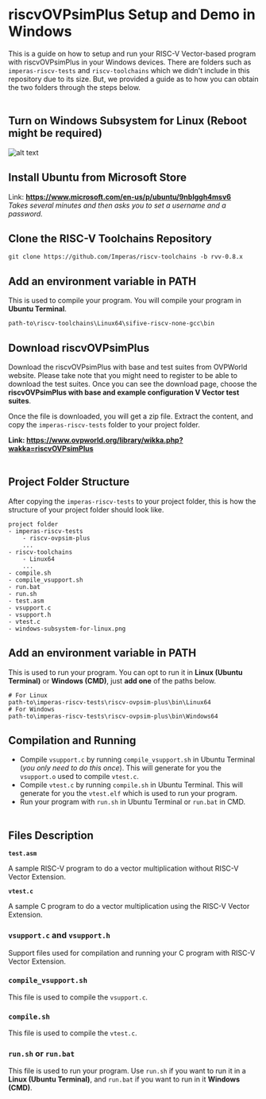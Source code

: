 # **riscvOVPsimPlus Setup and Demo in Windows**

This is a guide on how to setup and run your RISC-V Vector-based program with riscvOVPsimPlus in your Windows devices. There are folders such as `imperas-riscv-tests` and `riscv-toolchains` which we didn't include in this repository due to its size. But, we provided a guide as to how you can obtain the two folders through the steps below.
<br /><br />

## **Turn on Windows Subsystem for Linux (Reboot might be required)**
![alt text](https://mafft.cbrc.jp/alignment/software/TurnWindowsFeaturesOnOrOff.png?raw=true)
## **Install Ubuntu from Microsoft Store**
Link: **https://www.microsoft.com/en-us/p/ubuntu/9nblggh4msv6**  
*Takes several minutes and then asks you to set a username and a password.*

## **Clone the RISC-V  Toolchains Repository**
```
git clone https://github.com/Imperas/riscv-toolchains -b rvv-0.8.x
```
## **Add an environment variable in PATH**
This is used to compile your program. You will compile your program in **Ubuntu Terminal**.
```
path-to\riscv-toolchains\Linux64\sifive-riscv-none-gcc\bin
```
## **Download riscvOVPsimPlus**
Download the riscvOVPsimPlus with base and test suites from OVPWorld website. Please take note that you might need to register to be able to download the test suites. Once you can see the download page, choose the **riscvOVPsimPlus with base and example configuration V Vector test suites**.

Once the file is downloaded, you will get a zip file. Extract the content, and copy the `imperas-riscv-tests` folder to your project folder.

**Link: https://www.ovpworld.org/library/wikka.php?wakka=riscvOVPsimPlus**
<br /><br />

## **Project Folder Structure**
After copying the `imperas-riscv-tests` to your project folder, this is how the structure of your project folder should look like.
```
project folder
- imperas-riscv-tests
    - riscv-ovpsim-plus
    ...
- riscv-toolchains
    - Linux64
    ...
- compile.sh
- compile_vsupport.sh
- run.bat
- run.sh
- test.asm
- vsupport.c
- vsupport.h
- vtest.c
- windows-subsystem-for-linux.png
```

## **Add an environment variable in PATH**
This is used to run your program. You can opt to run it in **Linux (Ubuntu Terminal)** or **Windows (CMD)**, just **add one** of the paths below.
```
# For Linux
path-to\imperas-riscv-tests\riscv-ovpsim-plus\bin\Linux64
# For Windows
path-to\imperas-riscv-tests\riscv-ovpsim-plus\bin\Windows64
```

## **Compilation and Running**
* Compile `vsupport.c` by running `compile_vsupport.sh` in Ubuntu Terminal (*you only need to do this once*). This will generate for you the `vsupport.o` used to compile `vtest.c`.
* Compile `vtest.c` by running `compile.sh` in Ubuntu Terminal. This will generate for you the `vtest.elf` which is used to run your program.
* Run your program with `run.sh` in Ubuntu Terminal or `run.bat` in CMD.
<br /><br />
## **Files Description**
**`test.asm`**

A sample RISC-V program to do a vector multiplication without RISC-V Vector Extension.

**`vtest.c`**

A sample C program to do a vector multiplication using the RISC-V Vector Extension.

### **`vsupport.c` and `vsupport.h`**
Support files used for compilation and running your C program with RISC-V Vector Extension.
### **`compile_vsupport.sh`**
This file is used to compile the `vsupport.c`.

### **`compile.sh`**
This file is used to compile the `vtest.c`.

### **`run.sh` or `run.bat`**
This file is used to run your program. Use `run.sh` if you want to run it in a **Linux (Ubuntu Terminal)**, and `run.bat` if you want to run in it **Windows (CMD)**.
